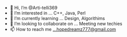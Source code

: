 - 👋 Hi, I’m @Arti-telli369
- 👀 I’m interested in ... C++, Java, Perl 
- 🌱 I’m currently learning ... Design, Algorithims 
- 💞️ I’m looking to collaborate on ... Meeting new techies 
- 📫 How to reach me ...hopedreamz777@gmail.com

<!---
Arti-telli369/Arti-telli369 is a ✨ special ✨ repository because its `README.md` (this file) appears on your GitHub profile.
You can click the Preview link to take a look at your changes.
--->
